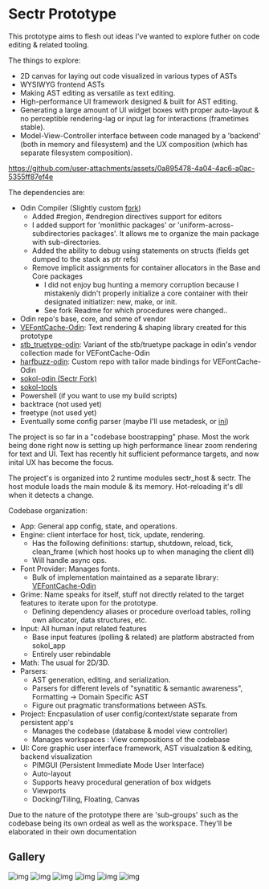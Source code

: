 # Sectr Prototype

This prototype aims to flesh out ideas I've wanted to explore futher on code editing & related tooling.

The things to explore:

* 2D canvas for laying out code visualized in various types of ASTs
* WYSIWYG frontend ASTs
* Making AST editing as versatile as text editing.
* High-performance UI framework designed & built for AST editing.
* Generating a large amount of UI widget boxes with proper auto-layout & no perceptible rendering-lag or input lag for interactions (frametimes stable).
* Model-View-Controller interface between code managed by a 'backend' (both in memory and filesystem) and the UX composition (which has separate filesystem composition).

https://github.com/user-attachments/assets/0a895478-4a04-4ac6-a0ac-5355ff87ef4e

The dependencies are:

* Odin Compiler (Slightly custom [fork](https://github.com/Ed94/Odin))
  * Added #region, #endregion directives support for editors
  * I added support for 'monlithic packages' or 'uniform-across-subdirectories packages'. It allows me to organize the main package with sub-directories.
  * Added the ability to debug using statements on structs (fields get dumped to the stack as ptr refs)
  * Remove implicit assignments for container allocators in the Base and Core packages
    * I did not enjoy bug hunting a memory corruption because I mistakenly didn't properly initialize a core container with their designated initiatizer: new, make, or init.
    * See fork Readme for which procedures were changed..
* Odin repo's base, core, and some of vendor
* [VEFontCache-Odin](https://github.com/Ed94/VEFontCache-Odin): Text rendering & shaping library created for this prototype
* [stb_truetype-odin](https://github.com/Ed94/stb_truetype-odin): Variant of the stb/truetype package in odin's vendor collection made for VEFontCache-Odin
* [harfbuzz-odin](https://github.com/Ed94/harfbuzz-odin): Custom repo with tailor made bindings for VEFontCache-Odin
* [sokol-odin (Sectr Fork)](https://github.com/Ed94/sokol-odin)
* [sokol-tools](https://github.com/floooh/sokol-tools)
* Powershell (if you want to use my build scripts)
* backtrace (not used yet)
* freetype (not used yet)
* Eventually some config parser (maybe I'll use metadesk, or [ini](https://github.com/laytan/odin-ini-parser))

The project is so far in a "codebase boostrapping" phase. Most the work being done right now is setting up high performance linear zoom rendering for text and UI.
Text has recently hit sufficient peformance targets, and now inital UX has become the focus.

The project's is organized into 2 runtime modules sectr_host & sectr.
The host module loads the main module & its memory. Hot-reloading it's dll when it detects a change.

Codebase organization:

* App: General app config, state, and operations.
* Engine: client interface for host, tick, update, rendering.
  * Has the following definitions: startup, shutdown, reload, tick, clean_frame (which host hooks up to when managing the client dll)
  * Will handle async ops.
* Font Provider: Manages fonts.
  * Bulk of implementation maintained as a separate library: [VEFontCache-Odin](https://github.com/Ed94/VEFontCache-Odin)
* Grime: Name speaks for itself, stuff not directly related to the target features to iterate upon for the prototype.
  * Defining dependency aliases or procedure overload tables, rolling own allocator, data structures, etc.
* Input: All human input related features
  * Base input features (polling & related) are platform abstracted from sokol_app
  * Entirely user rebindable
* Math: The usual for 2D/3D.
* Parsers:
  * AST generation, editing, and serialization.
  * Parsers for different levels of "synatitic & semantic awareness", Formatting -> Domain Specific AST
  * Figure out pragmatic transformations between ASTs.
* Project: Encpasulation of user config/context/state separate from persistent app's
  * Manages the codebase (database & model view controller)
  * Manages workspaces : View compositions of the codebase
* UI: Core graphic user interface framework, AST visualzation & editing, backend visualization
  * PIMGUI (Persistent Immediate Mode User Interface)
  * Auto-layout
  * Supports heavy procedural generation of box widgets
  * Viewports
  * Docking/Tiling, Floating, Canvas

Due to the nature of the prototype there are 'sub-groups' such as the codebase being its own ordeal as well as the workspace.
They'll be elaborated in their own documentation

## Gallery

![img](docs/assets/sectr_host_2024-03-09_04-30-27.png)
![img](docs/assets/sectr_host_2024-05-04_12-29-39.png)
![img](docs/assets/Code_2024-05-04_12-55-53.png)
![img](docs/assets/sectr_host_2024-05-11_22-34-15.png)
![img](docs/assets/sectr_host_2024-05-15_03-32-36.png)
![img](docs/assets/Code_2024-05-21_23-15-16.gif)
